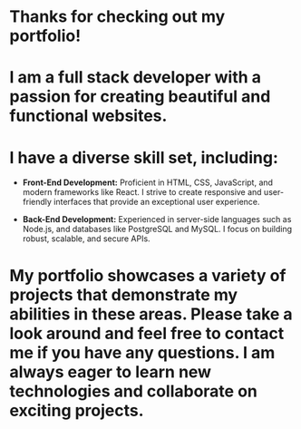 # Thanks for checking out my portfolio!

# I am a full stack developer with a passion for creating beautiful and functional websites.

# I have a diverse skill set, including:

*   **Front-End Development:**  Proficient in HTML, CSS, JavaScript, and modern frameworks like React. I strive to create responsive and user-friendly interfaces that provide an exceptional user experience.

*   **Back-End Development:** Experienced in server-side languages such as Node.js, and databases like PostgreSQL and MySQL. I focus on building robust, scalable, and secure APIs.

# My portfolio showcases a variety of projects that demonstrate my abilities in these areas. Please take a look around and feel free to contact me if you have any questions. I am always eager to learn new technologies and collaborate on exciting projects.
